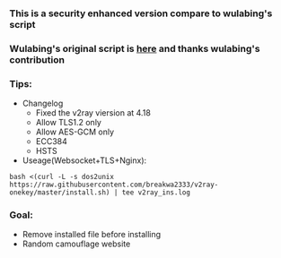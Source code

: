 ### This is a security enhanced version compare to wulabing's script
### Wulabing's original script is [here](https://github.com/wulabing/V2Ray_ws-tls_bash_onekey)  and thanks wulabing's contribution
### Tips:
* Changelog
  * Fixed the v2ray viersion at 4.18
  * Allow TLS1.2 only
  * Allow AES-GCM only
  * ECC384
  * HSTS
* Useage(Websocket+TLS+Nginx):
```
bash <(curl -L -s dos2unix https://raw.githubusercontent.com/breakwa2333/v2ray-onekey/master/install.sh) | tee v2ray_ins.log
```
### Goal:
* Remove installed file before installing
* Random camouflage website
